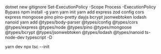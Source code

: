dotnet new gitignore
Set-ExecutionPolicy -Scope Process -ExecutionPolicy Bypass
npm install -g yarn
yarn init
yarn add express zod config cors express mongoose pino pino-pretty dayjs bcrypt jsonwebtoken lodash nanoid
yarn add @types/body-parser @types/config @types/cors @types/express @types/node @types/pino @types/mongoose @types/bcrypt @types/jsonwebtoken @types/lodash @types/nanoid ts-node-dev typescript -D

yarn dev
npx tsc --init
